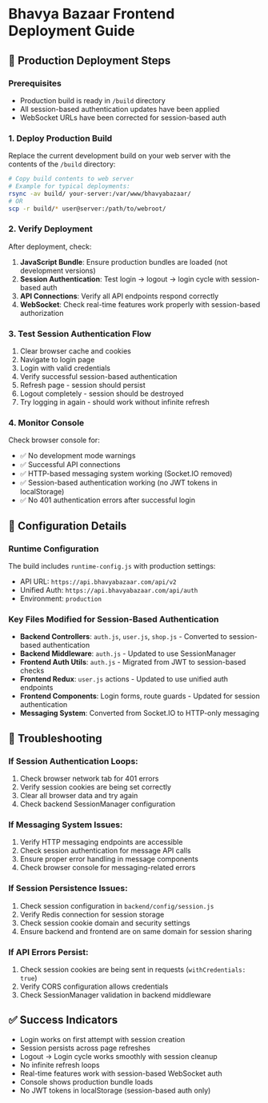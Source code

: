 # Bhavya Bazaar Frontend Deployment Guide

## 🚀 Production Deployment Steps

### Prerequisites
- Production build is ready in `/build` directory
- All session-based authentication updates have been applied
- WebSocket URLs have been corrected for session-based auth

### 1. Deploy Production Build
Replace the current development build on your web server with the contents of the `/build` directory:

```bash
# Copy build contents to web server
# Example for typical deployments:
rsync -av build/ your-server:/var/www/bhavyabazaar/
# OR
scp -r build/* user@server:/path/to/webroot/
```

### 2. Verify Deployment
After deployment, check:

1. **JavaScript Bundle**: Ensure production bundles are loaded (not development versions)
2. **Session Authentication**: Test login → logout → login cycle with session-based auth
3. **API Connections**: Verify all API endpoints respond correctly
4. **WebSocket**: Check real-time features work properly with session-based authorization

### 3. Test Session Authentication Flow
1. Clear browser cache and cookies
2. Navigate to login page
3. Login with valid credentials
4. Verify successful session-based authentication
5. Refresh page - session should persist
6. Logout completely - session should be destroyed
7. Try logging in again - should work without infinite refresh

### 4. Monitor Console
Check browser console for:
- ✅ No development mode warnings
- ✅ Successful API connections
- ✅ HTTP-based messaging system working (Socket.IO removed)
- ✅ Session-based authentication working (no JWT tokens in localStorage)
- ✅ No 401 authentication errors after successful login

## 🔧 Configuration Details

### Runtime Configuration
The build includes `runtime-config.js` with production settings:
- API URL: `https://api.bhavyabazaar.com/api/v2`
- Unified Auth: `https://api.bhavyabazaar.com/api/auth`
- Environment: `production`

### Key Files Modified for Session-Based Authentication
- **Backend Controllers**: `auth.js`, `user.js`, `shop.js` - Converted to session-based authentication
- **Backend Middleware**: `auth.js` - Updated to use SessionManager
- **Frontend Auth Utils**: `auth.js` - Migrated from JWT to session-based checks
- **Frontend Redux**: `user.js` actions - Updated to use unified auth endpoints
- **Frontend Components**: Login forms, route guards - Updated for session authentication
- **Messaging System**: Converted from Socket.IO to HTTP-only messaging

## 🐛 Troubleshooting

### If Session Authentication Loops:
1. Check browser network tab for 401 errors
2. Verify session cookies are being set correctly
3. Clear all browser data and try again
4. Check backend SessionManager configuration

### If Messaging System Issues:
1. Verify HTTP messaging endpoints are accessible
2. Check session authentication for message API calls
3. Ensure proper error handling in message components
4. Check browser console for messaging-related errors

### If Session Persistence Issues:
1. Check session configuration in `backend/config/session.js`
2. Verify Redis connection for session storage
3. Check session cookie domain and security settings
4. Ensure backend and frontend are on same domain for session sharing

### If API Errors Persist:
1. Check session cookies are being sent in requests (`withCredentials: true`)
2. Verify CORS configuration allows credentials
3. Check SessionManager validation in backend middleware

## ✅ Success Indicators
- Login works on first attempt with session creation
- Session persists across page refreshes
- Logout → Login cycle works smoothly with session cleanup
- No infinite refresh loops
- Real-time features work with session-based WebSocket auth
- Console shows production bundle loads
- No JWT tokens in localStorage (session-based auth only)
